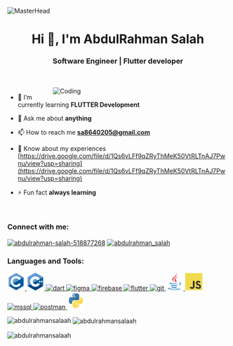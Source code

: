 ![MasterHead](https://github.com/user-attachments/assets/3f18f37b-61ae-42ef-88b5-04c96ecd649d)




<h1 align="center">Hi 👋, I'm AbdulRahman Salah</h1>
<h3 align="center">Software Engineer | Flutter developer</h3>


<br>

<br>





<img align="right" alt="Coding" width="400" src="https://camo.githubusercontent.com/88adc7c88c9d3dba7479020846ed35d13410e3707c7f149e1c6140cc6beaef9a/68747470733a2f2f70687973696373677572756b756c2e66696c65732e776f726470726573732e636f6d2f323031392f30322f6368617261637465722d312e676966">

- 🌱 I’m currently learning **FLUTTER Development**

- 💬 Ask me about **anything**

- 📫 How to reach me **sa8640205@gmail.com**

- 📄 Know about my experiences [https://drive.google.com/file/d/1Qs6vLFf9qZRyThMeK50VtRLTnAJ7Pwnu/view?usp=sharing](https://drive.google.com/file/d/1Qs6vLFf9qZRyThMeK50VtRLTnAJ7Pwnu/view?usp=sharing)

- ⚡ Fun fact **always learning**


<br>



 
<h3 align="left">Connect with me:</h3>
<p align="left">
<a href="https://linkedin.com/in/abdulrahman-salah-518877268" target="blank"><img align="center" src="https://raw.githubusercontent.com/rahuldkjain/github-profile-readme-generator/master/src/images/icons/Social/linked-in-alt.svg" alt="abdulrahman-salah-518877268" height="30" width="40" /></a>
<a href="https://codeforces.com/profile/abdulrahman_salah" target="blank"><img align="center" src="https://raw.githubusercontent.com/rahuldkjain/github-profile-readme-generator/master/src/images/icons/Social/codeforces.svg" alt="abdulrahman_salah" height="30" width="40" /></a>
</p>


<h3 align="left">Languages and Tools:</h3>
<p align="left"> <a href="https://www.cprogramming.com/" target="_blank" rel="noreferrer"> <img src="https://raw.githubusercontent.com/devicons/devicon/master/icons/c/c-original.svg" alt="c" width="40" height="40"/> </a> <a href="https://www.w3schools.com/cpp/" target="_blank" rel="noreferrer"> <img src="https://raw.githubusercontent.com/devicons/devicon/master/icons/cplusplus/cplusplus-original.svg" alt="cplusplus" width="40" height="40"/> </a> <a href="https://dart.dev" target="_blank" rel="noreferrer"> <img src="https://www.vectorlogo.zone/logos/dartlang/dartlang-icon.svg" alt="dart" width="40" height="40"/> </a> <a href="https://www.figma.com/" target="_blank" rel="noreferrer"> <img src="https://www.vectorlogo.zone/logos/figma/figma-icon.svg" alt="figma" width="40" height="40"/> </a> <a href="https://firebase.google.com/" target="_blank" rel="noreferrer"> <img src="https://www.vectorlogo.zone/logos/firebase/firebase-icon.svg" alt="firebase" width="40" height="40"/> </a> <a href="https://flutter.dev" target="_blank" rel="noreferrer"> <img src="https://www.vectorlogo.zone/logos/flutterio/flutterio-icon.svg" alt="flutter" width="40" height="40"/> </a> <a href="https://git-scm.com/" target="_blank" rel="noreferrer"> <img src="https://www.vectorlogo.zone/logos/git-scm/git-scm-icon.svg" alt="git" width="40" height="40"/> </a> <a href="https://www.java.com" target="_blank" rel="noreferrer"> <img src="https://raw.githubusercontent.com/devicons/devicon/master/icons/java/java-original.svg" alt="java" width="40" height="40"/> </a> <a href="https://developer.mozilla.org/en-US/docs/Web/JavaScript" target="_blank" rel="noreferrer"> <img src="https://raw.githubusercontent.com/devicons/devicon/master/icons/javascript/javascript-original.svg" alt="javascript" width="40" height="40"/> </a> <a href="https://www.microsoft.com/en-us/sql-server" target="_blank" rel="noreferrer"> <img src="https://www.svgrepo.com/show/303229/microsoft-sql-server-logo.svg" alt="mssql" width="40" height="40"/> </a> <a href="https://postman.com" target="_blank" rel="noreferrer"> <img src="https://www.vectorlogo.zone/logos/getpostman/getpostman-icon.svg" alt="postman" width="40" height="40"/> </a> <a href="https://www.python.org" target="_blank" rel="noreferrer"> <img src="https://raw.githubusercontent.com/devicons/devicon/master/icons/python/python-original.svg" alt="python" width="40" height="40"/> </a> </p>

<p><img align="left" src="https://github-readme-stats.vercel.app/api/top-langs?username=abdulrahmansalaah&show_icons=true&locale=en&layout=compact" alt="abdulrahmansalaah" /></p>

<p>&nbsp;<img align="center" src="https://github-readme-stats.vercel.app/api?username=abdulrahmansalaah&show_icons=true&locale=en" alt="abdulrahmansalaah" /></p>

<p><img align="center" src="https://github-readme-streak-stats.herokuapp.com/?user=abdulrahmansalaah&" alt="abdulrahmansalaah" /></p>
